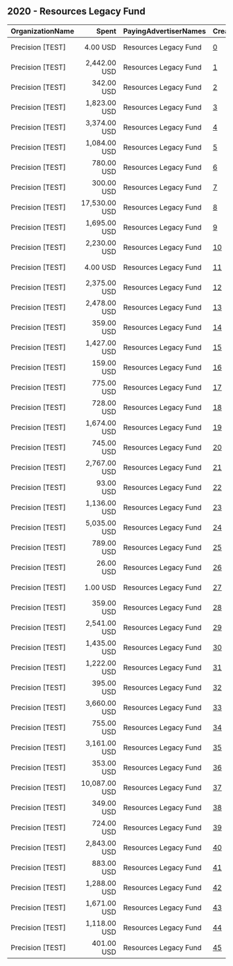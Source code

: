 ## 2020 - Resources Legacy Fund 
|OrganizationName|Spent|PayingAdvertiserNames|CreativeUrls|Impressions|Genders|AgeBrackets|CountryCodes|BillingAddresses|CandidateBallotInformation|
|:---|---:|:---|:---|---:|:---|:---|:---|:---|:---|
|Precision [TEST]|4.00 USD|Resources Legacy Fund|[0](https://www.snap.com/political-ads/asset/6e358eb8c556180aff114d669b5e8ea9392465c084e687f61921a00f9f81f548?mediaType=png)|611||21+|united states|"1121 14th Street NW Suite 700,Washington,20005,US"||
|Precision [TEST]|2,442.00 USD|Resources Legacy Fund|[1](https://www.snap.com/political-ads/asset/14110d7b40cf24515fbb9a72a8cce700a81360c46ed9d3733a260414b93ad06f?mediaType=mp4)|874,835||18+|united states|"1121 14th Street NW Suite 700,Washington,20005,US"||
|Precision [TEST]|342.00 USD|Resources Legacy Fund|[2](https://www.snap.com/political-ads/asset/4c3fc59a716b100b7bb45105b24a4735416a9efd0bd3540aaa2de69849c7c4f1?mediaType=mp4)|128,419||18+|united states|"1121 14th Street NW Suite 700,Washington,20005,US"||
|Precision [TEST]|1,823.00 USD|Resources Legacy Fund|[3](https://www.snap.com/political-ads/asset/56f282ec5e3d7b0fc2e61c056ca7e2a772019d0aa1dc1ada0481670da4ea7582?mediaType=mp4)|387,402||18+|united states|"1121 14th Street NW Suite 700,Washington,20005,US"||
|Precision [TEST]|3,374.00 USD|Resources Legacy Fund|[4](https://www.snap.com/political-ads/asset/e6b9b71efc437b00cfd9939da1c5df43f31d21abeb27177bd40a729e4952145c?mediaType=mp4)|345,487||25+|united states|"1121 14th Street NW Suite 700,Washington,20005,US"||
|Precision [TEST]|1,084.00 USD|Resources Legacy Fund|[5](https://www.snap.com/political-ads/asset/b159230a40d60a226fa027112efb2a4cd9d7d51071f116b81e5d9892f736c97e?mediaType=png)|142,291||21+|united states|"1121 14th Street NW Suite 700,Washington,20005,US"||
|Precision [TEST]|780.00 USD|Resources Legacy Fund|[6](https://www.snap.com/political-ads/asset/b5fd7f4a5d482ff3bffa5e9ddd72af0545fd81c6ada72e70c0601ec72d6543f6?mediaType=png)|124,373||21+|united states|"1121 14th Street NW Suite 700,Washington,20005,US"||
|Precision [TEST]|300.00 USD|Resources Legacy Fund|[7](https://www.snap.com/political-ads/asset/4c3fc59a716b100b7bb45105b24a4735416a9efd0bd3540aaa2de69849c7c4f1?mediaType=mp4)|30,765||18+|united states|"1121 14th Street NW Suite 700,Washington,20005,US"||
|Precision [TEST]|17,530.00 USD|Resources Legacy Fund|[8](https://www.snap.com/political-ads/asset/60b95c6dbad909ff1a241e1fe96b8106a10a9e2b31388ab2b6dead8e22b59a55?mediaType=png)|2,472,532||21+|united states|"1121 14th Street NW Suite 700,Washington,20005,US"||
|Precision [TEST]|1,695.00 USD|Resources Legacy Fund|[9](https://www.snap.com/political-ads/asset/15dfd6415c9e703164549dd4e87f891e778e49b40b1948815a0bebea56163328?mediaType=jpg)|329,237||25+|united states|"1121 14th Street NW Suite 700,Washington,20005,US"||
|Precision [TEST]|2,230.00 USD|Resources Legacy Fund|[10](https://www.snap.com/political-ads/asset/b5fd7f4a5d482ff3bffa5e9ddd72af0545fd81c6ada72e70c0601ec72d6543f6?mediaType=png)|260,091||21+|united states|"1121 14th Street NW Suite 700,Washington,20005,US"||
|Precision [TEST]|4.00 USD|Resources Legacy Fund|[11](https://www.snap.com/political-ads/asset/d082365d78b9755a482c7bc70b3471ff610e7923c7f0574cc3dd47e3b76ffa20?mediaType=jpg)|595||21+|united states|"1121 14th Street NW Suite 700,Washington,20005,US"||
|Precision [TEST]|2,375.00 USD|Resources Legacy Fund|[12](https://www.snap.com/political-ads/asset/b159230a40d60a226fa027112efb2a4cd9d7d51071f116b81e5d9892f736c97e?mediaType=png)|338,834||21+|united states|"1121 14th Street NW Suite 700,Washington,20005,US"||
|Precision [TEST]|2,478.00 USD|Resources Legacy Fund|[13](https://www.snap.com/political-ads/asset/77e7f6fd8bcc49805de26a35dcd62508fe26777bc78b2dd65e2721d16045b508?mediaType=mp4)|569,798||18+|united states|"1121 14th Street NW Suite 700,Washington,20005,US"||
|Precision [TEST]|359.00 USD|Resources Legacy Fund|[14](https://www.snap.com/political-ads/asset/b159230a40d60a226fa027112efb2a4cd9d7d51071f116b81e5d9892f736c97e?mediaType=png)|41,981||21+|united states|"1121 14th Street NW Suite 700,Washington,20005,US"||
|Precision [TEST]|1,427.00 USD|Resources Legacy Fund|[15](https://www.snap.com/political-ads/asset/4c3fc59a716b100b7bb45105b24a4735416a9efd0bd3540aaa2de69849c7c4f1?mediaType=mp4)|143,539||18+|united states|"1121 14th Street NW Suite 700,Washington,20005,US"||
|Precision [TEST]|159.00 USD|Resources Legacy Fund|[16](https://www.snap.com/political-ads/asset/4c3fc59a716b100b7bb45105b24a4735416a9efd0bd3540aaa2de69849c7c4f1?mediaType=mp4)|70,115||18+|united states|"1121 14th Street NW Suite 700,Washington,20005,US"||
|Precision [TEST]|775.00 USD|Resources Legacy Fund|[17](https://www.snap.com/political-ads/asset/56f282ec5e3d7b0fc2e61c056ca7e2a772019d0aa1dc1ada0481670da4ea7582?mediaType=mp4)|59,291||18+|united states|"1121 14th Street NW Suite 700,Washington,20005,US"||
|Precision [TEST]|728.00 USD|Resources Legacy Fund|[18](https://www.snap.com/political-ads/asset/92daffc486c57f342c00e92bf07f2edbe078708023e9ec12888aaff252a16f95?mediaType=png)|75,627||25+|united states|"1121 14th Street NW Suite 700,Washington,20005,US"||
|Precision [TEST]|1,674.00 USD|Resources Legacy Fund|[19](https://www.snap.com/political-ads/asset/4c3fc59a716b100b7bb45105b24a4735416a9efd0bd3540aaa2de69849c7c4f1?mediaType=mp4)|621,552||18+|united states|"1121 14th Street NW Suite 700,Washington,20005,US"||
|Precision [TEST]|745.00 USD|Resources Legacy Fund|[20](https://www.snap.com/political-ads/asset/d082365d78b9755a482c7bc70b3471ff610e7923c7f0574cc3dd47e3b76ffa20?mediaType=jpg)|86,945||21+|united states|"1121 14th Street NW Suite 700,Washington,20005,US"||
|Precision [TEST]|2,767.00 USD|Resources Legacy Fund|[21](https://www.snap.com/political-ads/asset/03c978dfebfb2deb42060cc1d8cb37848e11edfeba03574dbeee5be22446d661?mediaType=png)|502,274||21+|united states|"1121 14th Street NW Suite 700,Washington,20005,US"||
|Precision [TEST]|93.00 USD|Resources Legacy Fund|[22](https://www.snap.com/political-ads/asset/77e7f6fd8bcc49805de26a35dcd62508fe26777bc78b2dd65e2721d16045b508?mediaType=mp4)|38,083||18+|united states|"1121 14th Street NW Suite 700,Washington,20005,US"||
|Precision [TEST]|1,136.00 USD|Resources Legacy Fund|[23](https://www.snap.com/political-ads/asset/6e358eb8c556180aff114d669b5e8ea9392465c084e687f61921a00f9f81f548?mediaType=png)|118,677||21+|united states|"1121 14th Street NW Suite 700,Washington,20005,US"||
|Precision [TEST]|5,035.00 USD|Resources Legacy Fund|[24](https://www.snap.com/political-ads/asset/77e7f6fd8bcc49805de26a35dcd62508fe26777bc78b2dd65e2721d16045b508?mediaType=mp4)|1,020,229||18+|united states|"1121 14th Street NW Suite 700,Washington,20005,US"||
|Precision [TEST]|789.00 USD|Resources Legacy Fund|[25](https://www.snap.com/political-ads/asset/b159230a40d60a226fa027112efb2a4cd9d7d51071f116b81e5d9892f736c97e?mediaType=png)|100,174||21+|united states|"1121 14th Street NW Suite 700,Washington,20005,US"||
|Precision [TEST]|26.00 USD|Resources Legacy Fund|[26](https://www.snap.com/political-ads/asset/4c3fc59a716b100b7bb45105b24a4735416a9efd0bd3540aaa2de69849c7c4f1?mediaType=mp4)|11,762||18+|united states|"1121 14th Street NW Suite 700,Washington,20005,US"||
|Precision [TEST]|1.00 USD|Resources Legacy Fund|[27](https://www.snap.com/political-ads/asset/45719a7ef138b2ac4aab0fdc1ccd4741c2398cb576286b053405abf642d89edc?mediaType=png)|218||21+|united states|"1121 14th Street NW Suite 700,Washington,20005,US"||
|Precision [TEST]|359.00 USD|Resources Legacy Fund|[28](https://www.snap.com/political-ads/asset/77e7f6fd8bcc49805de26a35dcd62508fe26777bc78b2dd65e2721d16045b508?mediaType=mp4)|36,911||18+|united states|"1121 14th Street NW Suite 700,Washington,20005,US"||
|Precision [TEST]|2,541.00 USD|Resources Legacy Fund|[29](https://www.snap.com/political-ads/asset/c9dea9c4218ca8e248df22a75972f4bf8b99837fbe776d1449dfc8cf840b8c08?mediaType=jpg)|398,283||21+|united states|"1121 14th Street NW Suite 700,Washington,20005,US"||
|Precision [TEST]|1,435.00 USD|Resources Legacy Fund|[30](https://www.snap.com/political-ads/asset/c9dea9c4218ca8e248df22a75972f4bf8b99837fbe776d1449dfc8cf840b8c08?mediaType=jpg)|170,012||21+|united states|"1121 14th Street NW Suite 700,Washington,20005,US"||
|Precision [TEST]|1,222.00 USD|Resources Legacy Fund|[31](https://www.snap.com/political-ads/asset/03c978dfebfb2deb42060cc1d8cb37848e11edfeba03574dbeee5be22446d661?mediaType=png)|207,504||25+|united states|"1121 14th Street NW Suite 700,Washington,20005,US"||
|Precision [TEST]|395.00 USD|Resources Legacy Fund|[32](https://www.snap.com/political-ads/asset/77e7f6fd8bcc49805de26a35dcd62508fe26777bc78b2dd65e2721d16045b508?mediaType=mp4)|139,200||18+|united states|"1121 14th Street NW Suite 700,Washington,20005,US"||
|Precision [TEST]|3,660.00 USD|Resources Legacy Fund|[33](https://www.snap.com/political-ads/asset/45719a7ef138b2ac4aab0fdc1ccd4741c2398cb576286b053405abf642d89edc?mediaType=png)|416,622||21+|united states|"1121 14th Street NW Suite 700,Washington,20005,US"||
|Precision [TEST]|755.00 USD|Resources Legacy Fund|[34](https://www.snap.com/political-ads/asset/77e7f6fd8bcc49805de26a35dcd62508fe26777bc78b2dd65e2721d16045b508?mediaType=mp4)|76,357||18+|united states|"1121 14th Street NW Suite 700,Washington,20005,US"||
|Precision [TEST]|3,161.00 USD|Resources Legacy Fund|[35](https://www.snap.com/political-ads/asset/5ec6ee8a782351d305bb5781770f6a36a5beea4ed57e0d034a6316a0a7e7d37d?mediaType=png)|463,787||21+|united states|"1121 14th Street NW Suite 700,Washington,20005,US"||
|Precision [TEST]|353.00 USD|Resources Legacy Fund|[36](https://www.snap.com/political-ads/asset/5ba587948adc04fb5c750cc36ff244a766a5757280a94cdc41e2805840f6047d?mediaType=mp4)|119,462||18+|united states|"1121 14th Street NW Suite 700,Washington,20005,US"||
|Precision [TEST]|10,087.00 USD|Resources Legacy Fund|[37](https://www.snap.com/political-ads/asset/60b95c6dbad909ff1a241e1fe96b8106a10a9e2b31388ab2b6dead8e22b59a55?mediaType=png)|1,646,282||21+|united states|"1121 14th Street NW Suite 700,Washington,20005,US"||
|Precision [TEST]|349.00 USD|Resources Legacy Fund|[38](https://www.snap.com/political-ads/asset/92daffc486c57f342c00e92bf07f2edbe078708023e9ec12888aaff252a16f95?mediaType=png)|35,999||25+|united states|"1121 14th Street NW Suite 700,Washington,20005,US"||
|Precision [TEST]|724.00 USD|Resources Legacy Fund|[39](https://www.snap.com/political-ads/asset/14110d7b40cf24515fbb9a72a8cce700a81360c46ed9d3733a260414b93ad06f?mediaType=mp4)|243,797||18+|united states|"1121 14th Street NW Suite 700,Washington,20005,US"||
|Precision [TEST]|2,843.00 USD|Resources Legacy Fund|[40](https://www.snap.com/political-ads/asset/f79b7b631407db3110ed6f5a63feeabadd147ee03a0f20c85bc132e580e2e186?mediaType=mp4)|371,868||25+|united states|"1121 14th Street NW Suite 700,Washington,20005,US"||
|Precision [TEST]|883.00 USD|Resources Legacy Fund|[41](https://www.snap.com/political-ads/asset/77e7f6fd8bcc49805de26a35dcd62508fe26777bc78b2dd65e2721d16045b508?mediaType=mp4)|318,841||18+|united states|"1121 14th Street NW Suite 700,Washington,20005,US"||
|Precision [TEST]|1,288.00 USD|Resources Legacy Fund|[42](https://www.snap.com/political-ads/asset/5ba587948adc04fb5c750cc36ff244a766a5757280a94cdc41e2805840f6047d?mediaType=mp4)|461,193||18+|united states|"1121 14th Street NW Suite 700,Washington,20005,US"||
|Precision [TEST]|1,671.00 USD|Resources Legacy Fund|[43](https://www.snap.com/political-ads/asset/60b95c6dbad909ff1a241e1fe96b8106a10a9e2b31388ab2b6dead8e22b59a55?mediaType=png)|206,953||21+|united states|"1121 14th Street NW Suite 700,Washington,20005,US"||
|Precision [TEST]|1,118.00 USD|Resources Legacy Fund|[44](https://www.snap.com/political-ads/asset/cf7619d564f2dbb7d08f9f6faf56fbf8a5247dc5b18138c5935c9154464c6c38?mediaType=png)|138,432||21+|united states|"1121 14th Street NW Suite 700,Washington,20005,US"||
|Precision [TEST]|401.00 USD|Resources Legacy Fund|[45](https://www.snap.com/political-ads/asset/5ec6ee8a782351d305bb5781770f6a36a5beea4ed57e0d034a6316a0a7e7d37d?mediaType=png)|50,135||21+|united states|"1121 14th Street NW Suite 700,Washington,20005,US"||

